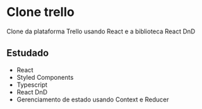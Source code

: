 # Clone trello

Clone da plataforma Trello usando React e a biblioteca React DnD

## Estudado
* React
* Styled Components
* Typescript
* React DnD
* Gerenciamento de estado usando Context e Reducer
